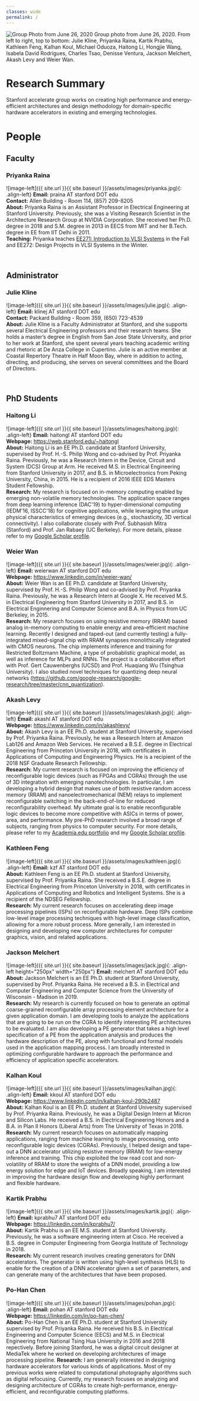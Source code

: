 ```yaml
---
classes: wide
permalink: /
---
```


![Group Photo from June 26, 2020](/assets/images/group_photo_jun_26_2020.png)
Group photo from June 26, 2020. From left to right, top to bottom: Julie Kline, Priyanka Raina, Kartik Prabhu, Kathleen Feng, Kalhan Koul, Michael Oduoza, Haitong Li, Hongjie Wang, Isabela David Rodrigues, Charles Tsao, Denisse Ventura, Jackson Melchert, Akash Levy and Weier Wan.

# Research Summary

Stanford accelerate group works on creating high performance and energy-efficient architectures and design methodology for domain-specific hardware accelerators in existing and emerging technologies.

# People
## Faculty

### Priyanka Raina 
![image-left]({{ site.url }}{{ site.baseurl }}/assets/images/priyanka.jpg){: .align-left} 
**Email:** praina AT stanford DOT edu  
**Contact:** Allen Building - Room 114, (857) 209-8205  
**About:** Priyanka Raina is an Assistant Professor in Electrical Engineering at Stanford University. Previously, she was a Visiting Research Scientist in the Architecture Research Group at NVIDIA Corporation. She received her Ph.D. degree in 2018 and S.M. degree in 2013 in EECS from MIT and her B.Tech. degree in EE from IIT Delhi in 2011.  
**Teaching:** Priyanka teaches [EE271: Introduction to VLSI Systems](http://web.stanford.edu/class/ee271/) in the Fall and EE272: Design Projects in VLSI Systems in the Winter.    
<p>&nbsp;</p>

## Administrator

### Julie Kline
![image-left]({{ site.url }}{{ site.baseurl }}/assets/images/julie.jpg){: .align-left} 
**Email:** klinej AT stanford DOT edu  
**Contact:** Packard Building - Room 359, (650) 723-4539  
**About:** Julie Kline is a Faculty Administrator at Stanford, and she supports several Electrical Engineering professors and their research teams. She holds a master’s degree in English from San Jose State University, and prior to her work at Stanford, she spent several years teaching academic writing and rhetoric at De Anza College in Cupertino. Julie is an active member at Coastal Repertory Theatre in Half Moon Bay, where in addition to acting, directing, and producing, she serves on several committees and the Board of Directors.  
<p>&nbsp;</p>

## PhD Students

### Haitong Li
![image-left]({{ site.url }}{{ site.baseurl }}/assets/images/haitong.jpg){: .align-left} 
**Email:** haitongl AT stanford DOT edu  
**Webpage:** <https://web.stanford.edu/~haitongl>  
**About:** Haitong Li is an EE Ph.D. candidate at Stanford University, supervised by Prof. H.-S. Philip Wong and co-advised by Prof. Priyanka Raina. Previously, he was a Research Intern in the Device, Circuit and System (DCS) Group at Arm. He received M.S. in Electrical Engineering from Stanford University in 2017, and B.S. in Microelectronics from Peking University, China, in 2015. He is a recipient of 2016 IEEE EDS Masters Student Fellowship.  
**Research:** My research is focused on in-memory computing enabled by emerging non-volatile memory technologies. The application space ranges from deep learning inference (DAC'19) to hyper-dimensional computing (IEDM'16, ISSCC'18) for cognitive applications, while leveraging the unique physical characteristics of emerging devices (e.g., stochasticity, 3D vertical connectivity). I also collaborate closely with Prof. Subhasish Mitra (Stanford) and Prof. Jan Rabaey (UC Berkeley). For more details, please refer to my [Google Scholar profile](https://scholar.google.com/citations?user=0zX2pcwAAAAJ&hl=en).  

### Weier Wan
![image-left]({{ site.url }}{{ site.baseurl }}/assets/images/weier.jpg){: .align-left} 
**Email:** weierwan AT stanford DOT edu  
**Webpage:** <https://www.linkedin.com/in/weier-wan/>  
**About:** Weier Wan is an EE Ph.D. candidate at Stanford University, supervised by Prof. H.-S. Philip Wong and co-advised by Prof. Priyanka Raina. Previously, he was a Research Intern at Google X. He received M.S. in Electrical Engineering from Stanford University in 2017, and B.S. in Electrical Enginnering and Computer Science and B.A. in Physics from UC Berkeley, in 2015.  
**Research:** My research focuses on using resistive memory (RRAM) based analog in-memory computing to enable energy and area-efficient machine learning. Recently I designed and taped-out (and currently testing) a fully-integrated mixed-signal chip with RRAM synapses monolithically integrated with CMOS neurons. The chip implements inference and training for Restricted Boltzmann Machine, a type of probablistic graphical model, as well as inference for MLPs and RNNs. The project is a collaborative effort with Prof. Gert Cauwenberghs (UCSD) and Prof. Huaqiang Wu (Tsinghua University). I also studied novel techniques for quantizing deep neural networks (<https://github.com/google-research/google-research/tree/master/cnn_quantization>).  

### Akash Levy 
![image-left]({{ site.url }}{{ site.baseurl }}/assets/images/akash.jpg){: .align-left} 
**Email:** akashl AT stanford DOT edu     
**Webpage:** <https://www.linkedin.com/in/akashlevy/>  
**About:** Akash Levy is an EE Ph.D. student at Stanford University, supervised by Prof. Priyanka Raina. Previously, he was a Research Intern at Amazon Lab126 and Amazon Web Services. He received a B.S.E. degree in Electrical Engineering from Princeton University in 2018, with certificates in Applications of Computing and Engineering Physics. He is a recipient of the 2018 NSF Graduate Research Fellowship.  
**Research:** My current research is focused on improving the efficiency of reconfigurable logic devices (such as FPGAs and CGRAs) through the use of 3D integration with emerging nanotechnologies. In particular, I am developing a hybrid design that makes use of both resistive random access memory (RRAM) and nanoelectromechanical (NEM) relays to implement reconfigurable switching in the back-end-of-line for reduced reconfigurability overhead. My ultimate goal is to enable reconfigurable logic devices to become more competitive with ASICs in terms of power, area, and performance. My pre-PhD research involved a broad range of subjects, ranging from physics to computer security. For more details, please refer to my [Academia.edu portfolio](https://stanford.academia.edu/AkashLevy) and my [Google Scholar profile](https://scholar.google.com/citations?user=A0Auh6EAAAAJ&hl=en).  

### Kathleen Feng
![image-left]({{ site.url }}{{ site.baseurl }}/assets/images/kathleen.jpg){: .align-left} 
**Email:** kzf AT stanford DOT edu  
**About:** Kathleen Feng is an EE Ph.D. student at Stanford University, supervised by Prof. Priyanka Raina. She received a B.S.E. degree in Electrical Engineering from Princeton University in 2018, with certificates in Applications of Computing and Robotics and Intelligent Systems. She is a recipient of the NDSEG Fellowship.     
**Research:** My current research focuses on accelerating deep image processing pipelines (ISPs) on reconfigurable hardware. Deep ISPs combine low-level image processing techniques with high-level image classification, allowing for a more robust process. More generally, I am interested in designing and developing new computer architectures for computer graphics, vision, and related applications.  

### Jackson Melchert
![image-left]({{ site.url }}{{ site.baseurl }}/assets/images/jack.jpg){: .align-left height="250px" width="250px"}
**Email:** melchert AT stanford DOT edu  
**About:** Jackson Melchert is an EE Ph.D. student at Stanford University, supervised by Prof. Priyanka Raina. He received a B.S. in Electrical and Computer Engineering and Computer Science from the University of Wisconsin - Madison in 2019.  
**Research:** My research is currently focused on how to generate an optimal coarse-grained reconfigurable array processing element architecture for a given application domain. I am developing tools to analyze the applications that are going to be run on the CGRA to identify interesting PE architectures to be evaluated. I am also developing a PE generator that takes a high level specification of a PE from the application analysis and produces the hardware description of the PE, along with functional and formal models used in the application mapping process. I am broadly interested in optimizing configurable hardware to approach the performance and efficiency of application specific accelerators.  

### Kalhan Koul  
![image-left]({{ site.url }}{{ site.baseurl }}/assets/images/kalhan.jpg){: .align-left} 
**Email:** kkoul AT stanford DOT edu  
**Webpage:** <https://www.linkedin.com/in/kalhan-koul-290b2487>  
**About:** Kalhan Koul is an EE Ph.D. student at Stanford University supervised by Prof. Priyanka Raina. Previously, he was a Digital Design Intern at Micron and Silicon Labs. He received a B.S. in Electrical Engineering Honors and a B.A. in Plan II Honors (Liberal Arts) from The University of Texas in 2018.  
**Research:** My current research focuses on automatically mapping applications, ranging from machine learning to image processing, onto reconfigurable logic devices (CGRAs). Previously, I helped design and tape-out a DNN accelerator utilizing resistive memory (RRAM) for low-energy inference and training. This chip exploited the low read cost and non-volatility of RRAM to store the weights of a DNN model, providing a low energy solution for edge and IoT devices. Broadly speaking, I am interested in improving the hardware design flow and developing highly performant and flexible hardware.  

### Kartik Prabhu
![image-left]({{ site.url }}{{ site.baseurl }}/assets/images/kartik.jpg){: .align-left} 
**Email:** kprabhu7 AT stanford DOT edu     
**Webpage:** <https://linkedin.com/in/kprabhu7/>  
**About:** Kartik Prabhu is an EE M.S. student at Stanford University. Previously, he was a software engineering intern at Cisco. He received a B.S. degree in Computer Engineering from Georgia Institute of Technology in 2018.  
**Research:** My current research involves creating generators for DNN accelerators. The generator is written using high-level synthesis (HLS) to enable for the creation of a DNN accelerator given a set of parameters, and can generate many of the architectures that have been proposed.  

### Po-Han Chen
![image-left]({{ site.url }}{{ site.baseurl }}/assets/images/pohan.jpg){: .align-left} 
**Email:** pohan AT stanford DOT edu     
**Webpage:** <https://linkedin.com/in/po-han-chen/>  
**About:** Po-Han Chen is an EE Ph.D. student at Stanford University supervised by Prof. Priyanka Raina. He received his B.S. in Electrical Engineering and Computer Science (EECS) and M.S. in Electrical Engineering from National Tsing Hua University in 2016 and 2018 repectively. Before joining Stanford, he was a digital circuit designer at MediaTek where he worked on developing architectures of image processing pipeline.
**Research:** I am generally interested in designing hardware accelerators for various kinds of applications. Most of my previous works were related to computational photography algorithms such as digital refocusing. Currently, my research focuses on analyzing and designing architecture of CGRAs to create high-performance, energy-efficient, and reconfigurable computing platforms.
